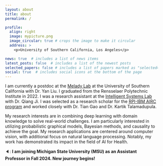 ```yaml
---
layout: about
title: about
permalink: /

profile:
  align: right
  image: mypicture.png
  image_circular: true # crops the image to make it circular
  address: >
    <p>University of Southern California, Los Angeles</p>

news: true  # includes a list of news items
latest_posts: false  # includes a list of the newest posts
selected_papers: false # includes a list of papers marked as "selected={true}"
social: true  # includes social icons at the bottom of the page
---
```


I am currently a postdoc at the [Melady Lab](https://melady.usc.edu/) at the University of Southern California with Dr. Yan Liu. I graduated from the Rensselaer Polytechnic Institute in 2022. I was a research assistant at the [Intelligent Systems Lab](https://sites.ecse.rpi.edu/~cvrl/) with Dr. Qiang Ji. I was selected as a research scholar for the [RPI-IBM AIRC program](https://airc.rpi.edu/) and worked closely with Dr. Tian Gao and Dr. Kartik Talamadupula.  

My research interests are in combining deep learning with domain knowledge to solve real-world challenges. I am particularly interested in utilizing probabilistic graphical models, Bayesian methods, and causality to achieve the goal. My research applications are centered around computer vision, with additional focus on natural language processing. Notably, my work has demonstrated its impact in the field of AI for Health.

🔈: **I am joining Michigan State University (MSU) as an Assistant Professor in Fall 2024. New journey begins!** 
